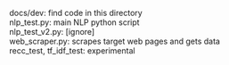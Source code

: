docs/dev:
find code in this directory  
nlp_test.py: main NLP python script  
nlp_test_v2.py: [ignore]  
web_scraper.py: scrapes target web pages and gets data  
recc_test, tf_idf_test: experimental
 